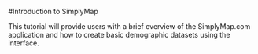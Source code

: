 #Introduction to SimplyMap

This tutorial will provide users with a brief overview of the SimplyMap.com application and how to create basic demographic datasets using the interface.